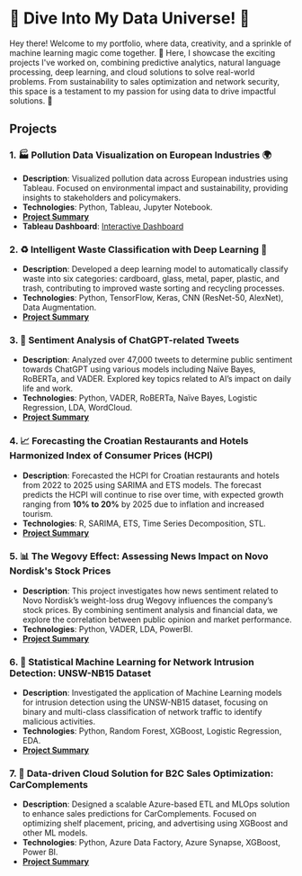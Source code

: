 # 👋 Dive Into My Data Universe! 🚀

Hey there! Welcome to my portfolio, where data, creativity, and a sprinkle of machine learning magic come together. 🌟 Here, I showcase the exciting projects I've worked on, combining predictive analytics, natural language processing, deep learning, and cloud solutions to solve real-world problems. From sustainability to sales optimization and network security, this space is a testament to my passion for using data to drive impactful solutions. 🚀

## Projects

### 1. 🏭 Pollution Data Visualization on European Industries 🌍
- **Description**: Visualized pollution data across European industries using Tableau. Focused on environmental impact and sustainability, providing insights to stakeholders and policymakers.
- **Technologies**: Python, Tableau, Jupyter Notebook.
- **[Project Summary](pollution_data_visualization)**
- **Tableau Dashboard**: [Interactive Dashboard](https://public.tableau.com/app/profile/freerik.g.tske/viz/PollutionDataonEuropeanIndustries_16729989409400/LandingPage)

### 2. ♻️ Intelligent Waste Classification with Deep Learning 🧠
- **Description**: Developed a deep learning model to automatically classify waste into six categories: cardboard, glass, metal, paper, plastic, and trash, contributing to improved waste sorting and recycling processes.
- **Technologies**: Python, TensorFlow, Keras, CNN (ResNet-50, AlexNet), Data Augmentation.
- **[Project Summary](intelligent_waste_classification)**

### 3. 💬 Sentiment Analysis of ChatGPT-related Tweets
- **Description**: Analyzed over 47,000 tweets to determine public sentiment towards ChatGPT using various models including Naïve Bayes, RoBERTa, and VADER. Explored key topics related to AI’s impact on daily life and work.
- **Technologies**: Python, VADER, RoBERTa, Naïve Bayes, Logistic Regression, LDA, WordCloud.
- **[Project Summary](chatgpt_sentiment_analysis)**

### 4. 📈 Forecasting the Croatian Restaurants and Hotels Harmonized Index of Consumer Prices (HCPI)
- **Description**: Forecasted the HCPI for Croatian restaurants and hotels from 2022 to 2025 using SARIMA and ETS models. The forecast predicts the HCPI will continue to rise over time, with expected growth ranging from **10% to 20%** by 2025 due to inflation and increased tourism.
- **Technologies**: R, SARIMA, ETS, Time Series Decomposition, STL.
- **[Project Summary](forecast_croatia_cpi)**

### 5. 📊 The Wegovy Effect: Assessing News Impact on Novo Nordisk's Stock Prices
- **Description**: This project investigates how news sentiment related to Novo Nordisk’s weight-loss drug Wegovy influences the company’s stock prices. By combining sentiment analysis and financial data, we explore the correlation between public opinion and market performance.
- **Technologies**: Python, VADER, LDA, PowerBI.
- **[Project Summary](wegovy_stock_analysis)**

### 6. 🔐 Statistical Machine Learning for Network Intrusion Detection: UNSW-NB15 Dataset
- **Description**: Investigated the application of Machine Learning models for intrusion detection using the UNSW-NB15 dataset, focusing on binary and multi-class classification of network traffic to identify malicious activities.
- **Technologies**: Python, Random Forest, XGBoost, Logistic Regression, EDA.
- **[Project Summary](intrusion_detection)**

### 7. 🚗 Data-driven Cloud Solution for B2C Sales Optimization: CarComplements
- **Description**: Designed a scalable Azure-based ETL and MLOps solution to enhance sales predictions for CarComplements. Focused on optimizing shelf placement, pricing, and advertising using XGBoost and other ML models.
- **Technologies**: Python, Azure Data Factory, Azure Synapse, XGBoost, Power BI.
- **[Project Summary](ml_pipeline)**
